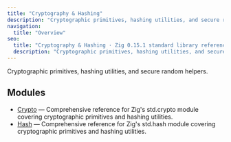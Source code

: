 ```yaml
---
title: "Cryptography & Hashing"
description: "Cryptographic primitives, hashing utilities, and secure random helpers."
navigation:
  title: "Overview"
seo:
  title: "Cryptography & Hashing · Zig 0.15.1 standard library reference"
  description: "Cryptographic primitives, hashing utilities, and secure random helpers."
---
```


Cryptographic primitives, hashing utilities, and secure random helpers.

## Modules

- [Crypto](./crypto) — Comprehensive reference for Zig's std.crypto module covering cryptographic primitives and hashing utilities.
- [Hash](./hash) — Comprehensive reference for Zig's std.hash module covering cryptographic primitives and hashing utilities.
